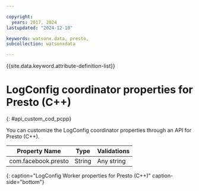 ```yaml
---

copyright:
  years: 2017, 2024
lastupdated: "2024-12-10"

keywords: watsonx.data, presto,
subcollection: watsonxdata

---
```


{{site.data.keyword.attribute-definition-list}}

# LogConfig coordinator properties for Presto (C++)
{: #api_custom_cod_pcpp}

You can customize the LogConfig coordinator properties through an API for Presto (C++).

|Property Name | Type | Validations |
|-- | -- | --|
|com.facebook.presto | String | Any string |
{: caption="LogConfig Worker properties for Presto (C++)" caption-side="bottom"}
